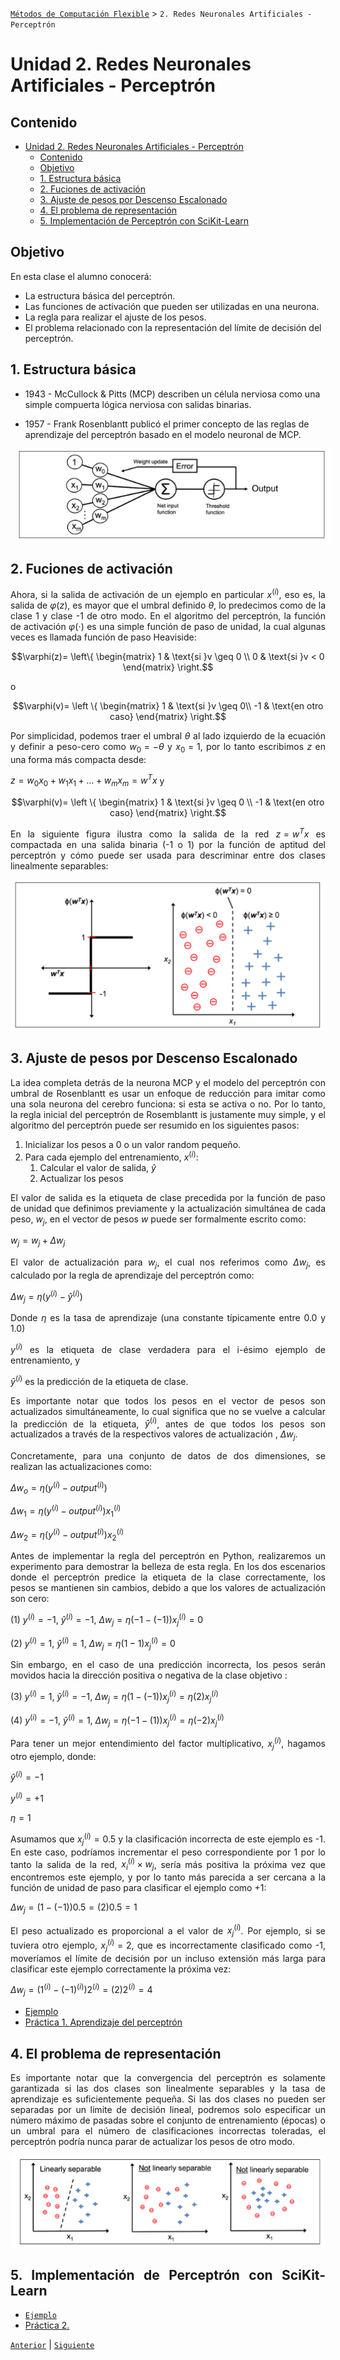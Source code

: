 [`Métodos de Computación Flexible`](../README.md) > `2. Redes Neuronales Artificiales - Perceptrón`

# Unidad 2. Redes Neuronales Artificiales - Perceptrón

## Contenido

- [Unidad 2. Redes Neuronales Artificiales - Perceptrón](#unidad-2-redes-neuronales-artificiales---perceptrón)
  - [Contenido](#contenido)
  - [Objetivo](#objetivo)
  - [1. Estructura básica](#1-estructura-básica)
  - [2. Fuciones de activación](#2-fuciones-de-activación)
  - [3. Ajuste de pesos por Descenso Escalonado](#3-ajuste-de-pesos-por-descenso-escalonado)
  - [4. El problema de representación](#4-el-problema-de-representación)
  - [5. Implementación de Perceptrón con SciKit-Learn](#5-implementación-de-perceptrón-con-scikit-learn)

## Objetivo

En esta clase el alumno conocerá:

* La estructura básica del perceptrón.
* Las funciones de activación que pueden ser utilizadas en una neurona.
* La regla para realizar el ajuste de los pesos.
* El problema relacionado con la representación del límite de decisión del perceptrón.

## 1. Estructura básica

* 1943 - McCullock & Pitts (MCP) describen un célula nerviosa como una simple compuerta lógica nerviosa con salidas binarias.

* 1957 - Frank Rosenblantt publicó el primer concepto de las reglas de aprendizaje del perceptrón basado en el modelo neuronal de MCP.

<img src="./img/perceptron.png" align="center" hspace="10">
<div style="text-align: justify;">

## 2. Fuciones de activación

Ahora, si la salida de activación de un ejemplo en particular $x^{(i)}$, eso es, la salida de $\varphi(z)$, es mayor que el umbral definido $\theta$, lo predecimos como de la clase 1 y clase -1 de otro modo. En el algoritmo del perceptrón, la función de activación $\varphi(\cdot)$ es una simple función de paso de unidad, la cual algunas veces es llamada función de paso Heaviside:

```math
\varphi(z)= 
\left\{ 
\begin{matrix} 
1 & \text{si }v \geq 0 \\
0  & \text{si }v < 0
\end{matrix} 
\right.
```
o

```math
\varphi(v)= \left \{ \begin{matrix} 
1 & \text{si }v \geq 0\\ -1 & \text{en otro caso}
\end{matrix} \right.
```

Por simplicidad, podemos traer el umbral $\theta$ al lado izquierdo de la ecuación y definir a peso-cero como $w_0 = -\theta$ y $x_0= 1$, por lo tanto escribimos $z$ en una forma más compacta desde:

$z= w_0x_0 + w_1x_1+ \ldots+w_m x_m = w^Tx$  y

```math
\varphi(v)= \left \{ \begin{matrix} 
1 & \text{si }v \geq 0 \\ -1 & \text{en otro caso}
\end{matrix} \right.
```

En la siguiente figura ilustra como la salida de la red $z=w^T x$ es compactada en una salida binaria (-1 o 1) por la función de aptitud del perceptrón y cómo puede ser usada para descriminar entre dos clases linealmente separables:

![activation_function](img/Untitled.png)

## 3. Ajuste de pesos por Descenso Escalonado

La idea completa detrás de la neurona MCP y el modelo del perceptrón con umbral de Rosenblantt es usar un enfoque de reducción para imitar como una sola neurona del cerebro funciona: si esta se activa o no. Por lo tanto, la regla inicial del perceptrón de Rosemblantt is justamente muy simple, y el algoritmo del perceptrón puede ser resumido en los siguientes pasos:

1. Inicializar los pesos a 0 o un valor random pequeño.  
2. Para cada ejemplo del entrenamiento, $x^{(i)}$:
    1. Calcular el valor de salida, $\hat{y}$
    2. Actualizar los pesos

El valor de salida es la etiqueta de clase precedida por la función de paso de unidad que definimos previamente y la actualización simultánea de cada peso, $w_j$, en el vector de pesos $w$ puede ser formalmente escrito como:

$w_j= w_j + \Delta w_j$

El valor de actualización para $w_j$, el cual nos referimos como $\Delta w_j$, es calculado por la regla de aprendizaje del perceptrón como:

$\Delta w_j = \eta(y^{(i)} - \hat{y}^{(i)})$  

Donde $\eta$ es la tasa de aprendizaje (una constante típicamente entre 0.0 y 1.0)

$y^{(i)}$ es la etiqueta de clase verdadera para el i-ésimo ejemplo de entrenamiento, y 

$\hat{y}^{(i)}$ es la predicción de la etiqueta de clase.

Es importante notar que todos los pesos en el vector de pesos son actualizados simultáneamente, lo cual significa que no se vuelve a calcular la predicción de la etiqueta, $\hat{y}^{(i)}$, antes de que todos los pesos son actualizados a través de la respectivos valores de actualización , $\Delta w_j$.

Concretamente, para una conjunto de datos de dos dimensiones, se realizan las actualizaciones como:

$\Delta w_o = \eta (y^{(i)} - output^{(i)})$

$\Delta w_1 = \eta (y^{(i)} - output^{(i)})x_1^{(i)}$

$\Delta w_2 = \eta (y^{(i)} - output^{(i)})x_2^{(i)}$

Antes de implementar la regla del perceptrón en Python, realizaremos un experimento para demostrar la belleza de esta regla. En los dos escenarios donde el perceptrón predice la etiqueta de la clase correctamente, los pesos se mantienen sin cambios, debido a que los valores de actualización son cero:

(1) $y^{(i)} = -1$, $\hat{y}^{(i)}= -1$, $\Delta w_j= \eta(-1-(-1))x_j^{(i)}= 0$

(2) $y^{(i)} = 1$, $\hat{y}^{(i)}= 1$, $\Delta w_j= \eta(1-1)x_j^{(i)}= 0$

Sin embargo, en el caso de una predicción incorrecta, los pesos serán movidos  hacia la dirección positiva o negativa de la clase objetivo :

(3) $y^{(i)} = 1$, $\hat{y}^{(i)}= -1$, $\Delta w_j= \eta(1-(-1))x_j^{(i)}= \eta(2)x_j^{(i)}$

(4) $y^{(i)} = -1$, $\hat{y}^{(i)}= 1$, $\Delta w_j= \eta(-1-(1))x_j^{(i)}= \eta(-2)x_j^{(i)}$

Para tener un mejor entendimiento del factor multiplicativo, $x_j^{(i)}$, hagamos otro ejemplo, donde:

$\hat{y}^{(i)}= -1$ 

$y^{(i)}= +1$

$\eta = 1$

Asumamos que $x_j^{(i)} = 0.5$ y la clasificación incorrecta de este ejemplo es -1. En este caso, podríamos incrementar el peso correspondiente por 1 por lo tanto la salida de la red, $x_i^{(i)} \times w_j$, sería más positiva la próxima vez que encontremos este ejemplo, y por lo tanto más parecida a ser cercana a la función de unidad de paso para clasificar el ejemplo como +1:

$\Delta w_j= (1-(-1))0.5=(2)0.5=1$

El peso actualizado es proporcional a el valor de $x_j^{(i)}$. Por ejemplo, si se tuviera otro ejemplo, $x_j^{(i)}= 2$, que es incorrectamente clasificado como -1, moveríamos el límite de decisión por un incluso extensión más larga para clasificar este ejemplo correctamente la próxima vez:

$\Delta w_j= (1^{(i)}-(-1)^{(i)})2^{(i)}=(2)2^{(i)}=4$

* [Ejemplo](./code/perceptron-example.ipynb) 
* [Práctica 1. Aprendizaje del perceptrón](./code/01-practice-perceptron/README.md)

## 4. El problema de representación

Es importante notar que la convergencia del perceptrón es solamente garantizada si las dos clases son linealmente separables y la tasa de aprendizaje es suficientemente pequeña. Si las dos clases no pueden ser separadas por un límite de decisión lineal, podremos solo especificar un número máximo de pasadas sobre el conjunto de entrenamiento (épocas) o un umbral para el número de clasificaciones incorrectas toleradas, el perceptrón podría nunca parar de actualizar los pesos de otro modo. 

![separable](./img/separable.png)

## 5. Implementación de Perceptrón con SciKit-Learn

* [`Ejemplo`](./code/perceptron_sklrn_iris.ipynb)
* [Práctica 2. ]()

[`Anterior`](../README.md) | [`Siguiente`](../README.md)
